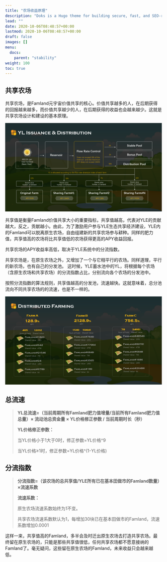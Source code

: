 ```yaml
---
title: "农场收益原理"
description: "Doks is a Hugo theme for building secure, fast, and SEO-ready documentation websites, which you can easily update and customize."
lead: ""
date: 2020-10-06T08:48:57+00:00
lastmod: 2020-10-06T08:48:57+00:00
draft: false
images: []
menu:
  docs:
    parent: "stability"
weight: 100
toc: true
---
```

## 共享农场
共享农场，是Famland元宇宙价值共享的核心。价值共享越多的人，在后期获得的回报越来越多，而价值共享越少的人，在后期获得的收益也会越来越少。这就是共享农场设计和建设的基本原理。

![](12.PNG)

共享值是衡量Famland价值共享大小的重要指标，共享值越高，代表对YLE的贡献越大，反之，贡献越小。由此，为了激励用户参与YLE生态共享经济建设，YLE内的Famland可以脱离原生农场，自由组建新的共享农场参与耕种。同样的肥力值，共享值高的农场将比共享值低的农场获得更高的APY收益回报。

共享农场的APY收益率高低，取决于YLE系统中的分流指数。

共享农场是，在原生农场之外，又增加了一个与它相平行的农场。同样道理，平行的新农场，也有自己的分发池。 这时候，YLE蓄水池中的YL，将根据每个农场（含原生农场和共享农场）的分流指数占比，分别流向各个农场的分发池中。

按照分流指数的算法规则，共享值越高的分发池，流速越快。这就意味着，总分池流向不同共享农场的的流速，也是不一样的。

![](13.PNG)

## 总流速
> **YL总流速=（当前周期所有Famland肥力值增量/当前所有Famland肥力值总量）× 流动池总资金量 × YL价格修正参数 / 当前周期时长（秒）** 
>
> **YL价格修正参数：**
>
> 当YL价格小于1大于0时，修正参数=YL价格^9 
>
> 当YL价格≥1时，修正参数=YL价格^(1-YL价格)

## 分流指数
> **分流指数=（该农场的总共享值/YLE所有已在基本田做市的Famland数量）×流速系数**
>
> **流速系数：**
>
> 原生农场流速系数始终为1不变。
>
> 共享农场流速系数默认为1，每增加30块已在基本田做市的Famland，流速系数增加0.0001

这样一来，共享值高的Famland，多半会及时迁出原生农场去打造共享农场。最终留在原生农场的，只能是那些共享值很低，任何共享农场都不愿意接纳的Famland了。毫无疑问，这些留在原生农场的Famland，未来收益只会越来越低。